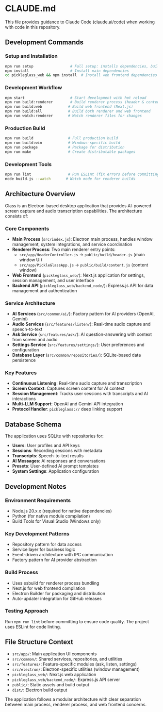 # CLAUDE.md

This file provides guidance to Claude Code (claude.ai/code) when working with code in this repository.

## Development Commands

### Setup and Installation
```bash
npm run setup                 # Full setup: installs dependencies, builds web frontend, and starts the app
npm install                   # Install main dependencies
cd pickleglass_web && npm install  # Install web frontend dependencies
```

### Development Workflow
```bash
npm start                     # Start development with hot reload
npm run build:renderer        # Build renderer process (header & content)
npm run build:web            # Build web frontend (Next.js)
npm run build:all            # Build both renderer and web frontend
npm run watch:renderer       # Watch renderer files for changes
```

### Production Build
```bash
npm run build                # Full production build
npm run build:win            # Windows-specific build
npm run package              # Package for distribution
npm run make                 # Create distributable packages
```

### Development Tools
```bash
npm run lint                 # Run ESLint (fix errors before committing)
node build.js --watch       # Watch mode for renderer builds
```

## Architecture Overview

Glass is an Electron-based desktop application that provides AI-powered screen capture and audio transcription capabilities. The architecture consists of:

### Core Components
- **Main Process** (`src/index.js`): Electron main process, handles window management, system integrations, and service coordination
- **Renderer Process**: Two main renderer entry points:
  - `src/app/HeaderController.js` → `public/build/header.js` (main window UI)
  - `src/app/PickleGlassApp.js` → `public/build/content.js` (content window)
- **Web Frontend** (`pickleglass_web/`): Next.js application for settings, session management, and user interface
- **Backend API** (`pickleglass_web/backend_node/`): Express.js API for data management and authentication

### Service Architecture
- **AI Services** (`src/common/ai/`): Factory pattern for AI providers (OpenAI, Gemini)
- **Audio Services** (`src/features/listen/`): Real-time audio capture and speech-to-text
- **Ask Service** (`src/features/ask/`): AI question-answering with context from screen and audio
- **Settings Service** (`src/features/settings/`): User preferences and configuration
- **Database Layer** (`src/common/repositories/`): SQLite-based data persistence

### Key Features
- **Continuous Listening**: Real-time audio capture and transcription
- **Screen Context**: Captures screen content for AI context
- **Session Management**: Tracks user sessions with transcripts and AI interactions
- **Multi-LLM Support**: OpenAI and Gemini API integration
- **Protocol Handler**: `pickleglass://` deep linking support

## Database Schema

The application uses SQLite with repositories for:
- **Users**: User profiles and API keys
- **Sessions**: Recording sessions with metadata
- **Transcripts**: Speech-to-text results
- **AI Messages**: AI responses and conversations  
- **Presets**: User-defined AI prompt templates
- **System Settings**: Application configuration

## Development Notes

### Environment Requirements
- Node.js 20.x.x (required for native dependencies)
- Python (for native module compilation)
- Build Tools for Visual Studio (Windows only)

### Key Development Patterns
- Repository pattern for data access
- Service layer for business logic
- Event-driven architecture with IPC communication
- Factory pattern for AI provider abstraction

### Build Process
- Uses esbuild for renderer process bundling
- Next.js for web frontend compilation
- Electron Builder for packaging and distribution
- Auto-updater integration for GitHub releases

### Testing Approach
Run `npm run lint` before committing to ensure code quality. The project uses ESLint for code linting.

## File Structure Context

- `src/app/`: Main application UI components
- `src/common/`: Shared services, repositories, and utilities
- `src/features/`: Feature-specific modules (ask, listen, settings)
- `src/electron/`: Electron-specific utilities (window management)
- `pickleglass_web/`: Next.js web application
- `pickleglass_web/backend_node/`: Express.js API server
- `public/`: Static assets and build output
- `dist/`: Electron build output

The application follows a modular architecture with clear separation between main process, renderer process, and web frontend concerns.